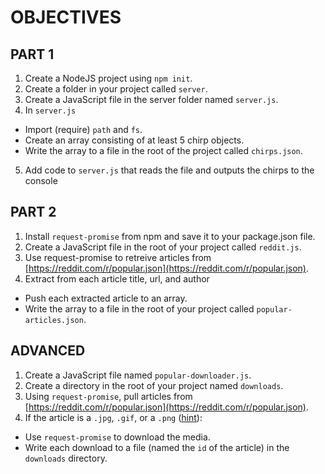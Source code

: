 # OBJECTIVES

## PART 1

1.  Create a NodeJS project using  `npm init`.
2.  Create a folder in your project called  `server`.
3.  Create a JavaScript file in the server folder named  `server.js`.
4.  In  `server.js`

-   Import (require)  `path`  and  `fs`.
-   Create an array consisting of at least 5 chirp objects.
-   Write the array to a file in the root of the project called  `chirps.json`.

5.  Add code to  `server.js`  that reads the file and outputs the chirps to the console

## PART 2

1.  Install  `request-promise`  from npm and save it to your package.json file.
2.  Create a JavaScript file in the root of your project called  `reddit.js`.
3.  Use request-promise to retreive articles from  [https://reddit.com/r/popular.json](https://reddit.com/r/popular.json).
4.  Extract from each article title, url, and author

-   Push each extracted article to an array.
-   Write the array to a file in the root of your project called  `popular-articles.json`.

## ADVANCED

1.  Create a JavaScript file named  `popular-downloader.js`.
2.  Create a directory in the root of your project named  `downloads`.
3.  Using  `request-promise`, pull articles from  [https://reddit.com/r/popular.json](https://reddit.com/r/popular.json).
4.  If the article is a  `.jpg`,  `.gif`, or a  `.png`  ([hint](https://nodejs.org/dist/latest-v10.x/docs/api/path.html#path_path_extname_path)):

-   Use  `request-promise`  to download the media.
-   Write each download to a file (named the  `id`  of the article) in the  `downloads`  directory.